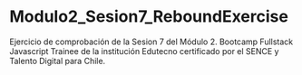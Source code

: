 # Modulo2_Sesion7_ReboundExercise
Ejercicio de comprobación de la Sesion 7 del Módulo 2. Bootcamp Fullstack Javascript Trainee de la institución Edutecno certificado por el SENCE y Talento Digital para Chile. 
